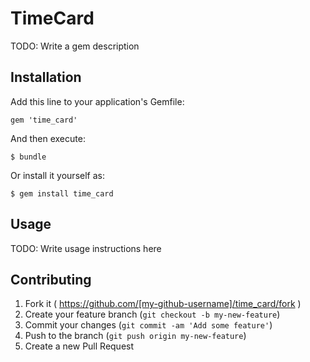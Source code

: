 # TimeCard

TODO: Write a gem description

## Installation

Add this line to your application's Gemfile:

    gem 'time_card'

And then execute:

    $ bundle

Or install it yourself as:

    $ gem install time_card

## Usage

TODO: Write usage instructions here

## Contributing

1. Fork it ( https://github.com/[my-github-username]/time_card/fork )
2. Create your feature branch (`git checkout -b my-new-feature`)
3. Commit your changes (`git commit -am 'Add some feature'`)
4. Push to the branch (`git push origin my-new-feature`)
5. Create a new Pull Request
